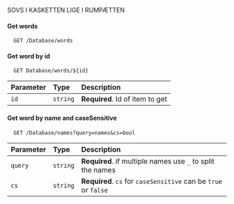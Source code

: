 SOVS I KASKETTEN LIGE I RUMPÆTTEN

#### Get words

```http
  GET /Database/words
```
#### Get word by id

```http
  GET Database/words/${id}
```

| Parameter | Type     | Description                       |
| :-------- | :------- | :-------------------------------- |
| `id`      | `string` | **Required**. Id of item to get   |


#### Get word by name and caseSensitive

```http
  GET /Database/names?query=names&cs=bool
```

| Parameter | Type     | Description                              |
| :-------- | :------- | :----------------------------------------|
| `query`   | `string` | **Required**. if multiple names use `_` to split the names|
| `cs`      | `string` | **Required**. `cs` for `caseSensitive` can be `true` or `false` |

